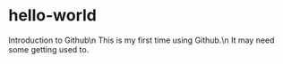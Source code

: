 # hello-world
Introduction to Github\n
This is my first time using Github.\n
It may need some getting used to.

